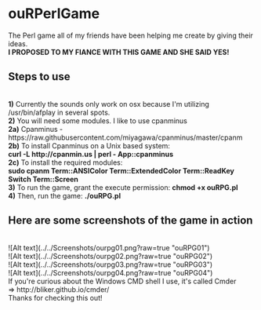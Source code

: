 ouRPerlGame
===========
The Perl game all of my friends have been helping me create by giving their ideas.
<br>
<b>I PROPOSED TO MY FIANCE WITH THIS GAME AND SHE SAID YES!</b>
<br> 
<h2>Steps to use</h2>
<br>
<b>1)</b> Currently the sounds only work on osx because I'm utilizing /usr/bin/afplay in several spots.
<br>
<b>2)</b> You will need some modules. I like to use cpanminus
<br>
<b>2a)</b> Cpanminus - https://raw.githubusercontent.com/miyagawa/cpanminus/master/cpanm
<br>
<b>2b)</b> To install Cpanminus on a Unix based system: 
<br>
<b>curl -L http://cpanmin.us | perl - App::cpanminus</b>
<br>
<b>2c)</b> To install the required modules: 
<br>
<b>sudo cpanm Term::ANSIColor Term::ExtendedColor Term::ReadKey Switch Term::Screen</b>
<br>
<b>3)</b> To run the game, grant the execute permission:  <b>chmod +x ouRPG.pl</b>
<br>
<b>4)</b> Then, run the game: <b>./ouRPG.pl</b>
<br>
<h2>Here are some screenshots of the game in action</h2>
<br>
![Alt text](../../Screenshots/ourpg01.png?raw=true "ouRPG01")
<br>
![Alt text](../../Screenshots/ourpg02.png?raw=true "ouRPG02")
<br>
![Alt text](../../Screenshots/ourpg03.png?raw=true "ouRPG03")
<br>
![Alt text](../../Screenshots/ourpg04.png?raw=true "ouRPG04")
<br>
If you're curious about the Windows CMD shell I use, it's called Cmder
<br>
=> http://bliker.github.io/cmder/
<br>
Thanks for checking this out!
